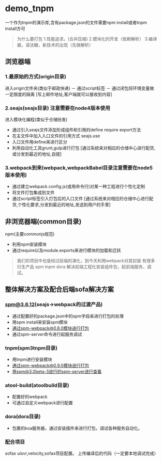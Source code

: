 # demo_tnpm
一个作为tnpm的演示库,含有package.json的文件需要npm install或者tnpm install方可

> 为什么要打包
1.性能追求。(合并压缩)
2.模块化的开发（依赖解析）
3.编译器，语法糖，新技术的出现（先做解析）

## 浏览器端
### 1.最原始的方式(origin目录)

进入origin文件夹(类似于邮政快递)
－ 通过script标签
－ 通过闭包将环境变量做一定限度的隔离
[写上邮件地址,客户端就可以接收到内容]

### 2.seajs(seajs目录) 注意需要在node4版本使用

进入模块化编程(类似于仓储纷发)
- 通过引入seajs文件添加形成组件和引用的define require export方法
- 在主文件中加入入口文件的引用方式 seajs.use
- 入口文件用define来进行区分
- 利用自动化工具grunt,gulp进行打包
[通过系统来对相应的仓储中心进行配货,或分发到最近的地址,自提]

### 3.webpack到来(webpack,webpackBabel目录注意需要在node5版本使用)

- 通过建立webpack.config.js(或用命令行)对某一种工程进行个性化定制
- 将文件打包集成到文件
- 通过script标签引入打包后的入口文件
[通过系统来对相应的仓储中心进行配货,个性化要求,分发到最近的地址,发送到用户的手里]

## 非浏览器端(common目录)

npm(主要commonjs规范)
- 利用npm安装模块
- 通过require以及module.exports来进行模块的加载和迁跃

> 我们的项目中也是经过前端的演化，到今天利用webpack对其封装
有很多衍生产品 spm tnpm dora
解决前端工程化安装组件包，起前端服务，调试。

## 整体解决方案及配合后端sofa解决方案

### spm@3.6.12(seajs->webpack的过渡产品)

- 通过配置好的package.json中的spm字段来进行打包的处理
- 用spm install来安装spm模块
- 通过spm-webpack@0.8.0模块进行打包
- 通过spm-server命令进行起服务调试

### tnpm(spm3tnpm目录)

- 用tnpm进行安装模块
- 通过spm-webpack@0.9.0模块进行打包
- 用spm@3.0beta-3进行的spm-server进行查看

### atool-build(atoolbuild目录)

- 配置好的webpack
- 可通过自定义webpack进行配置

### dora(dora目录)

- 包裹的koa服务器，通过安装插件来进行打包，调试各种服务自动化。

### 配合项目
sofax
uisvr,velocity,sofax项目配置。
上传编译后的代码（一定要本地调试完成）
